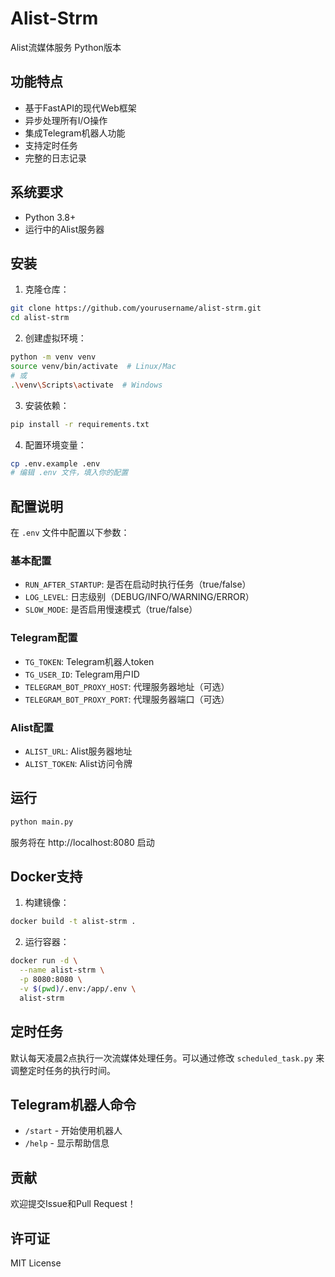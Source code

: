 # Alist-Strm

Alist流媒体服务 Python版本

## 功能特点

- 基于FastAPI的现代Web框架
- 异步处理所有I/O操作
- 集成Telegram机器人功能
- 支持定时任务
- 完整的日志记录

## 系统要求

- Python 3.8+
- 运行中的Alist服务器

## 安装

1. 克隆仓库：
```bash
git clone https://github.com/yourusername/alist-strm.git
cd alist-strm
```

2. 创建虚拟环境：
```bash
python -m venv venv
source venv/bin/activate  # Linux/Mac
# 或
.\venv\Scripts\activate  # Windows
```

3. 安装依赖：
```bash
pip install -r requirements.txt
```

4. 配置环境变量：
```bash
cp .env.example .env
# 编辑 .env 文件，填入你的配置
```

## 配置说明

在 `.env` 文件中配置以下参数：

### 基本配置
- `RUN_AFTER_STARTUP`: 是否在启动时执行任务（true/false）
- `LOG_LEVEL`: 日志级别（DEBUG/INFO/WARNING/ERROR）
- `SLOW_MODE`: 是否启用慢速模式（true/false）

### Telegram配置
- `TG_TOKEN`: Telegram机器人token
- `TG_USER_ID`: Telegram用户ID
- `TELEGRAM_BOT_PROXY_HOST`: 代理服务器地址（可选）
- `TELEGRAM_BOT_PROXY_PORT`: 代理服务器端口（可选）

### Alist配置
- `ALIST_URL`: Alist服务器地址
- `ALIST_TOKEN`: Alist访问令牌

## 运行

```bash
python main.py
```

服务将在 http://localhost:8080 启动

## Docker支持

1. 构建镜像：
```bash
docker build -t alist-strm .
```

2. 运行容器：
```bash
docker run -d \
  --name alist-strm \
  -p 8080:8080 \
  -v $(pwd)/.env:/app/.env \
  alist-strm
```

## 定时任务

默认每天凌晨2点执行一次流媒体处理任务。可以通过修改 `scheduled_task.py` 来调整定时任务的执行时间。

## Telegram机器人命令

- `/start` - 开始使用机器人
- `/help` - 显示帮助信息

## 贡献

欢迎提交Issue和Pull Request！

## 许可证

MIT License